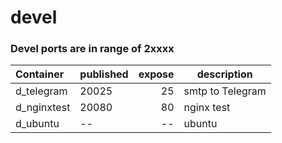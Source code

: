 # devel

### Devel ports are in range of 2xxxx
| Container | published | expose | description |
| :---------- | ---------| -----: | ---- |
| d_telegram  | 20025    | 25     | smtp to Telegram  | 
| d_nginxtest | 20080   | 80     | nginx test |
| d_ubuntu    | --   | --     | ubuntu |
